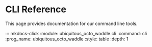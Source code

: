 # CLI Reference

This page provides documentation for our command line tools.

::: mkdocs-click
    :module: ubiquitous_octo_waddle.cli
    :command: cli
    :prog_name: ubiquitous_octo_waddle
    :style: table
    :depth: 1
